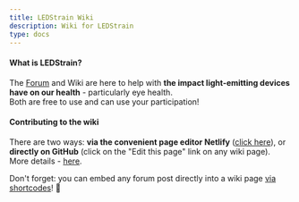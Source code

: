 ```yaml
---
title: LEDStrain Wiki
description: Wiki for LEDStrain
type: docs
---
```


#### What is LEDStrain?

The [Forum](https://ledstrain.org/) and Wiki are here to help with **the impact light-emitting devices have on our health** - particularly eye health.  
Both are free to use and can use your participation!


#### Contributing to the wiki

There are two ways: **via the convenient page editor Netlify** ([click here](https://wiki.ledstrain.org/contribute/)), or **directly on GitHub** (click on the "Edit this page" link on any wiki page). More details - [here](ledstrain#contributing).

Don't forget: you can embed any forum post directly into a wiki page [via shortcodes](ledstrain#forum-post-embed)! 🙂


